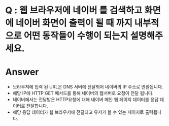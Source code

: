 # Q : 웹 브라우저에 네이버 를 검색하고 화면에 네이버 화면이 출력이 될 때 까지 내부적으로 어떤 동작들이 수행이 되는지 설명해주세요.
# Answer
- 브라우저에 입력 된 URL은 DNS 서버에 전달되어 네이버의 IP 주소로 반환됩니다. 
- 해당 IP에 HTTP GET 메서드를 통해 네이버의 웹서버로 요청이 전달 됩니다. 
- 네이버에서는 전달받은 HTTP요청에 대해 네이버 메인 웹 페이지 데이터를 응답 데이터로 전달합니다. 
- 해당 응답 데이터가 웹 브라우저에 전달되고 유저가 볼 수 있는 페이지로 출력됩니다. 
